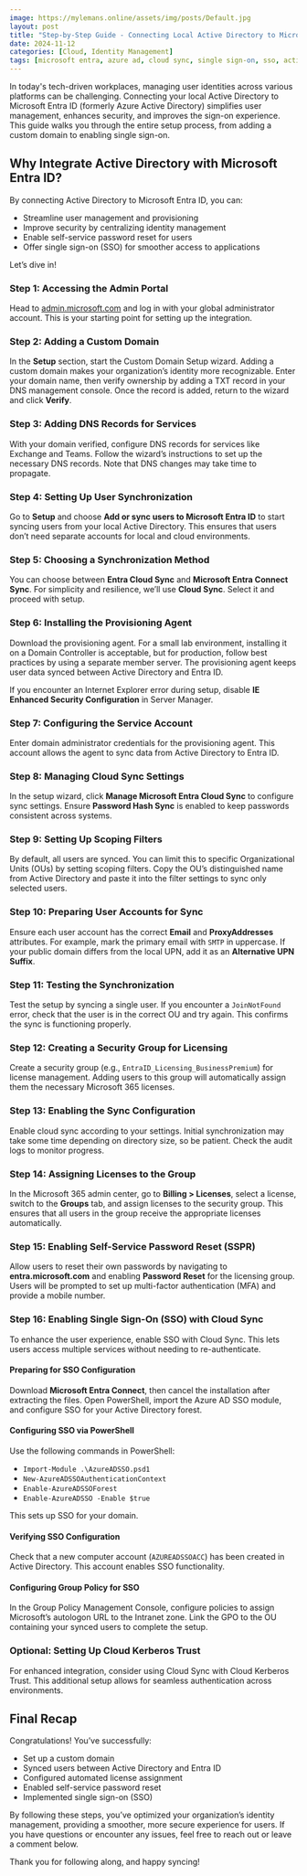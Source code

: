 ```yaml
---
image: https://mylemans.online/assets/img/posts/Default.jpg
layout: post
title: "Step-by-Step Guide - Connecting Local Active Directory to Microsoft Entra ID"
date: 2024-11-12
categories: [Cloud, Identity Management]
tags: [microsoft entra, azure ad, cloud sync, single sign-on, sso, active directory, identity, hybrid cloud]
---
```


In today's tech-driven workplaces, managing user identities across various platforms can be challenging. Connecting your local Active Directory to Microsoft Entra ID (formerly Azure Active Directory) simplifies user management, enhances security, and improves the sign-on experience. This guide walks you through the entire setup process, from adding a custom domain to enabling single sign-on.

## Why Integrate Active Directory with Microsoft Entra ID?

By connecting Active Directory to Microsoft Entra ID, you can:
- Streamline user management and provisioning
- Improve security by centralizing identity management
- Enable self-service password reset for users
- Offer single sign-on (SSO) for smoother access to applications

Let’s dive in!



### Step 1: Accessing the Admin Portal

Head to [admin.microsoft.com](https://admin.microsoft.com) and log in with your global administrator account. This is your starting point for setting up the integration.

### Step 2: Adding a Custom Domain

In the **Setup** section, start the Custom Domain Setup wizard. Adding a custom domain makes your organization’s identity more recognizable. Enter your domain name, then verify ownership by adding a TXT record in your DNS management console. Once the record is added, return to the wizard and click **Verify**.

### Step 3: Adding DNS Records for Services

With your domain verified, configure DNS records for services like Exchange and Teams. Follow the wizard’s instructions to set up the necessary DNS records. Note that DNS changes may take time to propagate.

### Step 4: Setting Up User Synchronization

Go to **Setup** and choose **Add or sync users to Microsoft Entra ID** to start syncing users from your local Active Directory. This ensures that users don’t need separate accounts for local and cloud environments.

### Step 5: Choosing a Synchronization Method

You can choose between **Entra Cloud Sync** and **Microsoft Entra Connect Sync**. For simplicity and resilience, we’ll use **Cloud Sync**. Select it and proceed with setup.

### Step 6: Installing the Provisioning Agent

Download the provisioning agent. For a small lab environment, installing it on a Domain Controller is acceptable, but for production, follow best practices by using a separate member server. The provisioning agent keeps user data synced between Active Directory and Entra ID.

If you encounter an Internet Explorer error during setup, disable **IE Enhanced Security Configuration** in Server Manager.

### Step 7: Configuring the Service Account

Enter domain administrator credentials for the provisioning agent. This account allows the agent to sync data from Active Directory to Entra ID.

### Step 8: Managing Cloud Sync Settings

In the setup wizard, click **Manage Microsoft Entra Cloud Sync** to configure sync settings. Ensure **Password Hash Sync** is enabled to keep passwords consistent across systems.

### Step 9: Setting Up Scoping Filters

By default, all users are synced. You can limit this to specific Organizational Units (OUs) by setting scoping filters. Copy the OU’s distinguished name from Active Directory and paste it into the filter settings to sync only selected users.

### Step 10: Preparing User Accounts for Sync

Ensure each user account has the correct **Email** and **ProxyAddresses** attributes. For example, mark the primary email with `SMTP` in uppercase. If your public domain differs from the local UPN, add it as an **Alternative UPN Suffix**.

### Step 11: Testing the Synchronization

Test the setup by syncing a single user. If you encounter a `JoinNotFound` error, check that the user is in the correct OU and try again. This confirms the sync is functioning properly.

### Step 12: Creating a Security Group for Licensing

Create a security group (e.g., `EntraID_Licensing_BusinessPremium`) for license management. Adding users to this group will automatically assign them the necessary Microsoft 365 licenses.

### Step 13: Enabling the Sync Configuration

Enable cloud sync according to your settings. Initial synchronization may take some time depending on directory size, so be patient. Check the audit logs to monitor progress.

### Step 14: Assigning Licenses to the Group

In the Microsoft 365 admin center, go to **Billing > Licenses**, select a license, switch to the **Groups** tab, and assign licenses to the security group. This ensures that all users in the group receive the appropriate licenses automatically.

### Step 15: Enabling Self-Service Password Reset (SSPR)

Allow users to reset their own passwords by navigating to **entra.microsoft.com** and enabling **Password Reset** for the licensing group. Users will be prompted to set up multi-factor authentication (MFA) and provide a mobile number.

### Step 16: Enabling Single Sign-On (SSO) with Cloud Sync

To enhance the user experience, enable SSO with Cloud Sync. This lets users access multiple services without needing to re-authenticate.

#### Preparing for SSO Configuration

Download **Microsoft Entra Connect**, then cancel the installation after extracting the files. Open PowerShell, import the Azure AD SSO module, and configure SSO for your Active Directory forest.

#### Configuring SSO via PowerShell

Use the following commands in PowerShell:
- `Import-Module .\AzureADSSO.psd1`
- `New-AzureADSSOAuthenticationContext`
- `Enable-AzureADSSOForest`
- `Enable-AzureADSSO -Enable $true`

This sets up SSO for your domain.

#### Verifying SSO Configuration

Check that a new computer account (`AZUREADSSOACC`) has been created in Active Directory. This account enables SSO functionality.

#### Configuring Group Policy for SSO

In the Group Policy Management Console, configure policies to assign Microsoft’s autologon URL to the Intranet zone. Link the GPO to the OU containing your synced users to complete the setup.

### Optional: Setting Up Cloud Kerberos Trust

For enhanced integration, consider using Cloud Sync with Cloud Kerberos Trust. This additional setup allows for seamless authentication across environments.


## Final Recap

Congratulations! You’ve successfully:
- Set up a custom domain
- Synced users between Active Directory and Entra ID
- Configured automated license assignment
- Enabled self-service password reset
- Implemented single sign-on (SSO)

By following these steps, you’ve optimized your organization’s identity management, providing a smoother, more secure experience for users. If you have questions or encounter any issues, feel free to reach out or leave a comment below.

Thank you for following along, and happy syncing!
